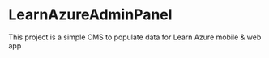 # LearnAzureAdminPanel
This project is a simple CMS to populate data for Learn Azure mobile &amp; web app
